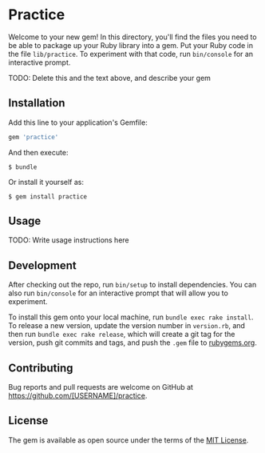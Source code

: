 # Practice

Welcome to your new gem! In this directory, you'll find the files you need to be able to package up your Ruby library into a gem. Put your Ruby code in the file `lib/practice`. To experiment with that code, run `bin/console` for an interactive prompt.

TODO: Delete this and the text above, and describe your gem

## Installation

Add this line to your application's Gemfile:

```ruby
gem 'practice'
```

And then execute:

    $ bundle

Or install it yourself as:

    $ gem install practice

## Usage

TODO: Write usage instructions here

## Development

After checking out the repo, run `bin/setup` to install dependencies. You can also run `bin/console` for an interactive prompt that will allow you to experiment.

To install this gem onto your local machine, run `bundle exec rake install`. To release a new version, update the version number in `version.rb`, and then run `bundle exec rake release`, which will create a git tag for the version, push git commits and tags, and push the `.gem` file to [rubygems.org](https://rubygems.org).

## Contributing

Bug reports and pull requests are welcome on GitHub at https://github.com/[USERNAME]/practice.


## License

The gem is available as open source under the terms of the [MIT License](http://opensource.org/licenses/MIT).

